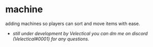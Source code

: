 # machine

adding machines so players can sort and move items with ease. 
- *still under development by Velectical you can dm me on discord (Velectical#0001) for any questions.*

